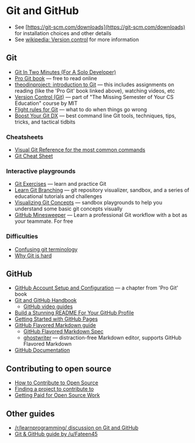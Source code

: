 # Git and GitHub

* See [https://git-scm.com/downloads](https://git-scm.com/downloads) for installation choices and other details
* See [wikipedia: Version control](https://en.wikipedia.org/wiki/Version_control) for more information

## Git

* [Git In Two Minutes (For A Solo Developer)](https://www.garyrobinson.net/2014/10/git-in-two-minutes-for-a-solo-developer.html)
* [Pro Git book](https://git-scm.com/book/en/v2) — free to read online
* [theodinproject: introduction to Git](https://www.theodinproject.com/paths/foundations/courses/foundations/lessons/introduction-to-git) — this includes assignments on reading (like the 'Pro Git' book linked above), watching videos, etc
* [Version Control (Git)](https://missing.csail.mit.edu/2020/version-control/) — part of "The Missing Semester of Your CS Education" course by MIT
* [Flight rules for Git](https://github.com/k88hudson/git-flight-rules) — what to do when things go wrong
* [Boost Your Git DX](https://adamchainz.gumroad.com/l/bygdx) — best command line Git tools, techniques, tips, tricks, and tactical tidbits

### Cheatsheets

* [Visual Git Reference for the most common commands](https://marklodato.github.io/visual-git-guide/index-en.html)
* [Git Cheat Sheet](https://github.com/arslanbilal/git-cheat-sheet)

### Interactive playgrounds

* [Git Exercises](https://gitexercises.fracz.com/) — learn and practice Git
* [Learn Git Branching](https://learngitbranching.js.org/) — git repository visualizer, sandbox, and a series of educational tutorials and challenges
* [Visualizing Git Concepts](https://onlywei.github.io/explain-git-with-d3/) — sandbox playgrounds to help you understand some basic git concepts visually
* [GitHub Minesweeper](https://profy.dev/project/github-minesweeper) — Learn a professional Git workflow with a bot as your teammate. For free

### Difficulties

* [Confusing git terminology](https://jvns.ca/blog/2023/11/01/confusing-git-terminology/)
* [Why Git is hard](https://roadrunnertwice.dreamwidth.org/596185.html)

## GitHub

* [GitHub Account Setup and Configuration](https://git-scm.com/book/en/v2/GitHub-Account-Setup-and-Configuration) — a chapter from 'Pro Git' book
* [Git and GitHub Handbook](https://docs.github.com/en/get-started/using-git/about-git)
    * [GitHub video guides](https://youtube.com/githubguides)
* [Build a Stunning README For Your GitHub Profile](https://towardsdatascience.com/build-a-stunning-readme-for-your-github-profile-9b80434fe5d7)
* [Getting Started with GitHub Pages](https://docs.github.com/en/pages/quickstart)
* [GitHub Flavored Markdown guide](https://docs.github.com/en/get-started/writing-on-github/getting-started-with-writing-and-formatting-on-github/basic-writing-and-formatting-syntax)
    * [GitHub Flavored Markdown Spec](https://github.github.com/gfm/)
    * [ghostwriter](https://wereturtle.github.io/ghostwriter/) — distraction-free Markdown editor, supports GitHub Flavored Markdown
* [GitHub Documentation](https://docs.github.com/en)

## Contributing to open source

* [How to Contribute to Open Source](https://opensource.guide/how-to-contribute/)
* [Finding a project to contribute to](https://opensource.guide/how-to-contribute/#finding-a-project-to-contribute-to)
* [Getting Paid for Open Source Work](https://opensource.guide/getting-paid/)

## Other guides

* [/r/learnprogramming/ discussion on Git and GitHub](https://old.reddit.com/r/learnprogramming/comments/m4479h/gitgithub_tutorial/)
* [Git & GitHub guide by /u/Fateen45](https://www.notion.so/Git-GitHub-61bc81766b2e4c7d9a346db3078ce833)

